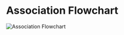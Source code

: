 # Association Flowchart

![Association Flowchart](https://assets.aaonline.io/fullstack/sql/readings/association-flowchart.png)